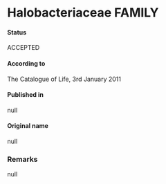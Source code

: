 # Halobacteriaceae FAMILY

#### Status
ACCEPTED

#### According to
The Catalogue of Life, 3rd January 2011

#### Published in
null

#### Original name
null

### Remarks
null